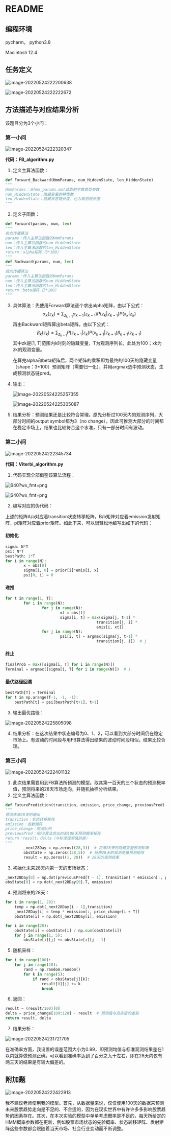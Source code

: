# README

## 编程环境

pycharm， python3.8

Macintosh 12.4

## 任务定义

![image-20220524222200638](./raw/image-20220524222200638.png)

![image-20220524222222672](./raw/image-20220524222222672.png)

## 方法描述与对应结果分析

该题目分为3个小问：

### 第一小问

![image-20220524222320347](./raw/image-20220524222320347.png)

**代码：FB_algorithm.py**

1. 定义主算法函数：

```python
def Forward_Backward(HmmParams, num_HiddenState, len_HiddenState)
"""
HmmParams：从hmm_params.mat读取的字典类型参数
num_HiddenState：隐藏变量的种类数
len_HiddenState：隐藏状态链长度，也为观测链长度
"""
```

2. 定义子函数：

```python
def Forward(params, num, len)
"""
前向传播算法
params：传入主算法函数的HmmParams
num：传入主算法函数的num_HiddenState
len：传入主算法函数的len_HiddenState
return：alpha矩阵（3*100）
"""
def Backward(params, num, len)
"""
后向传播算法
params：传入主算法函数的HmmParams
num：传入主算法函数的num_HiddenState
len：传入主算法函数的len_HiddenState
return：beta矩阵（3*100）
"""
```

3. 具体算法：先使用Forward算法逐个求出alpha矩阵，由以下公式：
    $$
    \alpha_k(z_k)=\sum_{z_{k-1}}\alpha_{k-1}(z_{k-1})P(z_k|z_{k-1})P(x_k|z_k)
    $$
    再由Backward矩阵算出beta矩阵，由以下公式：
    $$
    \beta_k(z_k)=\sum_{z_{k-1}}P(z_{k+1}|z_{k})P(x_{k+1}|z_{k+1})\beta_{k+1}(z_{k+1})
    $$
    其中zk是[1, T]范围内k时刻的隐藏变量，T为观测序列长，此处为100；xk为zk的观测变量。

    在算完alpha和beta矩阵后，两个矩阵的乘积即为最终的100天的隐藏变量（shape：3*100）预测矩阵（需要归一化），并用argmax选中预测状态，生成预测状态链pred。

4. 输出：

    ![image-20220524225257355](./raw/image-20220524225257355.png)

    ![image-20220524225305087](./raw/image-20220524225305087.png)



5. 结果分析：预测结果还是比较符合常理。原先分析过100天内的观测序列，大部分时间的output symbol都为3（no change），因此可推测大部分的时间都在稳定市场上，结果也比较符合这个水准，只有一部分时间有波动。





### 第二小问

![image-20220524222345734](./raw/image-20220524222345734.png)

**代码：Viterbi_algorithm.py**

1. 代码实现全部借鉴该算法流程：

![640?wx_fmt=png](./raw/24af212f7bfba7ed7263f378480c849b.png)

![640?wx_fmt=png](https://img-blog.csdnimg.cn/img_convert/45e32bd890b9a814f46d2061867e872d.png)

2. 编写对应的伪代码：

上述的矩阵A/a对应着transition状态转移矩阵，B/b矩阵对应着emission发射矩阵，pi矩阵对应着prior矩阵。如此下来，可以很轻松地编写出如下的代码：

#### 初始化

```python
sigma: N*T
psi: N*T
bestPath: 1*T
for i in range(N):
		x = obs[0]
		sigma[i, 0] = prior[i]*emis[i, x]
		psi[0, i] = 0
```

#### 递推

```python
for t in range(1, T):
		for i in range(N):
				for j in range(N):
						xt = obs[t]
						sigma[i, t] = max(sigma[j, t-1] * 
										transition[j, i] *
										emis[i, xt])
				for j in range(N):
						psi[i, t] = argmax(sigma[j, t-1] *
										transition[j, i])  # j
```

#### 终止

```python
finalProb = max([sigma[i, T] for i in range(N)])
Terminal = argmax([sigma[i, T] for i in range(N)])  # i
```

#### 最优路径回溯

```python
bestPath[T] = Terminal
for t in np.arange(T-1, -1, -1):
  	bestPath[t] = psi[bestPath[t+1], t+1]
```

3. 输出最优路径：

![image-20220524225805098](./raw/image-20220524225805098.png)

4. 结果分析：在这次结果中状态编号为0、1、2，可以看到大部分时间仍在稳定市场上。有波动的时间段与用FB算法得出结果的波动时间段相似。结果比较合理。



### 第三小问

![image-20220524222401132](./raw/image-20220524222401132.png)

1. 此次结果需要用到FB算法所预测的模型。取其第一百天的三个状态的预测概率值，预测将来的28天市场走向，并随机抽样分析结果。
2. 定义主算法函数：

```python
def FuturePrediction(transition, emission, price_change, previousPred)
"""
预测未来28天的输出
transition：状态转移矩阵
emission：发射矩阵
price_change：观测队列
previousPred：用FB算法求出的前100天预测概率矩阵
return：result，delta（与标准观测值的差）
"""
		_next28Day = np.zeros((28,3))  # 将来28天的隐藏变量预测矩阵
		obsState = np.zeros((28,5))  # 将来28天的观测变量预测矩阵
		result = np.zeros((1, 28))  # 28天的观测结果
```

3. 初始化未来28天内第一天的市场状态：

```python
_next28Day[0] = np.dot(previousPred[T - 1], transition) * emission[:, price_change[T]]
obsState[0] = np.dot(_next28Day[0].T, emission)
```

4. 预测将来的28天：

```python
for i in range(1, 28):
    temp = np.dot(_next28Day[i - 1],transition)
    _next28Day[i] = temp * emission[:, price_change[i + T]]
    obsState[i] = np.dot(_next28Day[i], emission)

for i in range(28):
    obsState[i] = obsState[i] / np.sum(obsState[i])
    for j in range(1, 5):
        obsState[i][j] += obsState[i][j - 1]
```

5. 随机采样：

```python
for i in range(100):
    for j in range(28):
        rand = np.random.random()
        for k in range(5):
            if rand < obsState[j][k]:
                result[0][j] += k
                break
```

6. 返回：

```python
result = (result/100)[0]
delta = price_change[100:128] - result  # 预测值与真实值的差别
return result, delta
```

7. 结果分析：

![image-20220524231721705](./raw/image-20220524231721705.png)

在准确率方面，我设置的误差范围大小为0.99，即预测均值与标准观测结果差在1以内就算做预测正确。可以看到准确率达到了百分之九十左右，即在28天内仅有两三天的结果是有较大偏差的。

## 附加题

![image-20220524222422913](./raw/image-20220524222422913.png)

我不建议老师使用我的模型。首先，从数据量来说，仅仅使用100天的数据来预测未来股票趋势走向是不足的、不合适的，因为在现实世界中有许许多多影响股票趋势的因素存在。其次，在本次实验的模型中单单考虑概率是不足的，每天所给定的HMM概率参数都在更新，例如股票市场状态的先验概率、状态转移矩阵、发射矩阵这些参数都会跟随着当天市场、社会行业变动而不断调整。

